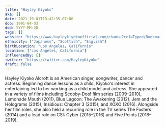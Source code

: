 ```yaml
---
title: "Hayley Kiyoko"
aka: []
date: 2021-10-01T13:42:35-07:00
dob: 1991-04-03
dod: YYYY-MM-DD
tags: []
website: "https://www.hayleykiyokoofficial.com/chance?ref=Typed/Bookmarked"
ethnicity: ["Japanese", "Scottish", "English"]
birthLocation: "Los Angeles, California"
location: ["Los Angeles, California"]
influencedBy: []
twitter: "https://twitter.com/HayleyKiyoko"
draft: false
---
```


Hayley Kiyoko Alcroft is an American singer, songwriter, dancer and actress.
Beginning dance lessons as a child, Kiyoko's interest in entertaining led to her
working as a child model and actress. She appeared in a variety of films
including Scooby-Doo! film series (2009–2010), Lemonade Mouth (2011), Blue
Lagoon: The Awakening (2012), Jem and the Holograms (2015), Insidious: Chapter 3
(2015), and XOXO (2016). Alongside her film roles, she also held a recurring
role in the TV series The Fosters (2014) and a lead role on CSI: Cyber
(2015–2016) and Five Points (2018–2019).
